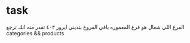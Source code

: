 # task

الفرع اللي شغال هو فرع المعموره 
باقي الفروع بتديني ايرور ٤٠٣
تقدر منه انك ترجع categories && products
